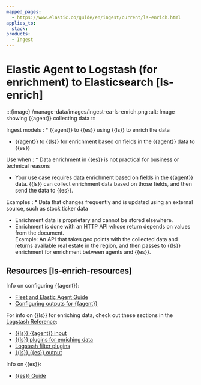 ```yaml
---
mapped_pages:
  - https://www.elastic.co/guide/en/ingest/current/ls-enrich.html
applies_to:
  stack:
products:
  - Ingest
---
```


# Elastic Agent to Logstash (for enrichment) to Elasticsearch [ls-enrich]

:::{image} /manage-data/images/ingest-ea-ls-enrich.png
:alt: Image showing {{agent}} collecting data
:::

Ingest models
:   * {{agent}} to {{es}} using {{ls}} to enrich the data
* {{agent}} to {{ls}} for enrichment based on fields in the {{agent}} data to {{es}}


Use when
:   * Data enrichment in {{es}} is not practical for business or technical reasons
* Your use case requires data enrichment based on fields in the {{agent}} data. {{ls}} can collect enrichment data based on those fields, and then send the data to {{es}}.


Examples
:   * Data that changes frequently and is updated using an external source, such as stock ticker data
* Enrichment data is proprietary and cannot be stored elsewhere.
* Enrichment is done with an HTTP API whose return depends on values from the document.<br> Example: An API that takes geo points with the collected data and returns available real estate in the region, and then passes to {{ls}} enrichment for enrichment between agents and {{es}}.



## Resources [ls-enrich-resources]

Info on configuring {{agent}}:

* [Fleet and Elastic Agent Guide](/reference/fleet/index.md)
* [Configuring outputs for {{agent}}](/reference/fleet/elastic-agent-output-configuration.md)

For info on {{ls}} for enriching data, check out these sections in the [Logstash Reference](logstash://reference/index.md):

* [{{ls}} {{agent}} input](logstash-docs-md://lsr/plugins-inputs-elastic_agent.md)
* [{{ls}} plugins for enriching data](logstash://reference/lookup-enrichment.md)
* [Logstash filter plugins](logstash-docs-md://lsr/filter-plugins.md)
* [{{ls}} {{es}} output](logstash-docs-md://lsr/plugins-outputs-elasticsearch.md)

Info on {{es}}:

* [{{es}} Guide](elasticsearch://reference/index.md)

